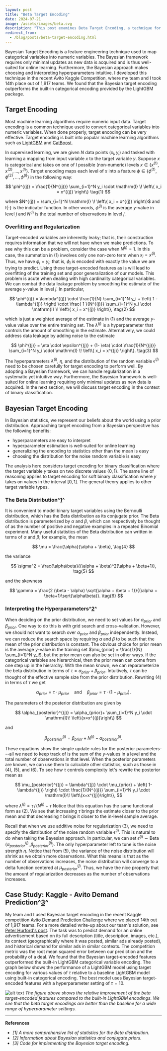 ```yaml
---
layout: post
title: "Beta Target Encoding"
date: 2024-07-21
image: /assets/images/beta.svg
description: "This post examines Beta Target Encoding, a technique for converting categorical variables to numeric features for binary classification tasks."
redirect_from:
  - /blog/posts/beta-target-encoding.html
---
```


Bayesian Target Encoding is a feature engineering technique used to map categorical variables into numeric variables. The Bayesian framework requires only minimal updates as new data is acquired and is thus well-suited for online learning. Furthermore, the Bayesian approach makes choosing and interpreting hyperparameters intuitive. I developed this technique in the recent Avito Kaggle Competition, where my team and I took 14th place out of 1,917 teams. We found that the Bayesian target encoding outperforms the built-in categorical encoding provided by the LightGBM package.

## Target Encoding

Most machine learning algorithms require numeric input data. Target encoding is a common technique used to convert categorical variables into numeric variables. When done properly, target encoding can be very effective. Target encoding is built into popular machine learning algorithms such as [LightGBM](http://lightgbm.readthedocs.io/en/latest/Features.html#optimal-split-for-categorical-features) and [CatBoost](https://tech.yandex.com/catboost/doc/dg/concepts/algorithm-main-stages_cat-to-numberic-docpage/).

In supervised learning, we are given $N$ data points $(x_i, y_i)$ and tasked with learning a mapping from input variable $x$ to the target variable $y$. Suppose $x$ is categorical and takes on one of $l$ possible (non-numeric) levels $x\in \left\{ x^{(1)}, x^{(2)}, \dots, x^{(l)} \right\}$. Target encoding maps each level of $x$ into a feature $\phi\in \left\{ \phi^{(1)}, \phi^{(2)}, \dots, \phi^{(l)} \right\}$ in the following way:

$$ \phi^{(j)} = \frac{1}{N^{(j)}} \sum_{i=1}^N y_i \cdot \mathrm{I} \! \left\{ x_i = x^{(j)} \right\} \tag{1} $$

where $N^{(j)} = \sum_{i=1}^N \mathrm{I} \! \left\{ x_i = x^{(j)} \right\}$ and $\mathrm{I}\{\cdot\}$ is the indicator function. In other words, $\phi^{(j)}$ is the average $y$-value in level $j$ and $N^{(j)}$ is the total number of observations in level $j$.

### Overfitting and Regularization

Target-encoded variables are inherently leaky; that is, their construction requires information that we will not have when we make predictions. To see why this can be a problem, consider the case when $N^{(j)} = 1$. In this case, the summation in $(1)$ involves only one non-zero term when $x_i = x^{(j)}$. Thus, we have $\phi_i = y_i$; that is, $\phi_i$ is encoded with exactly the value we are trying to predict. Using these target-encoded features as is will lead to overfitting of the training set and poor generalization of our models. This problem is acute when dealing with high cardinality categorical variables. We can combat the data leakage problem by smoothing the estimate of the average $y$-value in level $j$. In particular,

$$ \phi^{(j)} = \lambda^{(j)} \cdot \frac{1}{N} \sum_{i=1}^N y_i + \left( 1 - \lambda^{(j)} \right) \cdot \frac{ 1 }{N^{(j)}} \sum_{i=1}^N y_i \cdot \mathrm{I} \! \left\{ x_i = x^{(j)} \right\}, \tag{2} $$

which is just a weighted average of the estimate in $(1)$ and the average $y$-value value over the entire training set. The $\lambda^{(j)}$ is a hyperparameter that controls the amount of smoothing in the estimate. Alternatively, we could address data leakage by adding noise to the estimate

$$ \phi^{(j)} = \eta \cdot \epsilon^{(j)} + (1- \eta) \cdot \frac{1}{N^{(j)}} \sum_{i=1}^N y_i \cdot \mathrm{I} \! \left\{ x_i = x^{(j)} \right\}. \tag{3} $$

The hyperparameters $\lambda^{(j)}$, $\eta$, and the distribution of the random variable $\epsilon^{(j)}$ need to be chosen carefully for target encoding to perform well. By adopting a Bayesian framework, we can handle regularization in a systematic yet intuitive way. Furthermore, the Bayesian framework is well-suited for online learning requiring only minimal updates as new data is acquired. In the next section, we will discuss target encoding in the context of binary classification.

## Bayesian Target Encoding

In Bayesian statistics, we represent our beliefs about the world using a prior distribution. Approaching target encoding from a Bayesian perspective has the following benefits:

- hyperparameters are easy to interpret
- hyperparameter estimation is well-suited for online learning
- generalizing the encoding to statistics other than the mean is easy
- choosing the distribution for the noise random variable is easy

The analysis here considers target encoding for binary classification where the target variable $y$ takes on two discrete values $\{0,1\}$. The same line of reasoning applies to target encoding for soft binary classification where $y$ takes on values in the interval $[0, 1]$. The general theory applies to other target variable types.

### The Beta Distribution^[1](https://en.wikipedia.org/wiki/Beta_distribution)^

It is convenient to model binary target variables using the Bernoulli distribution, which has the Beta distribution as its conjugate prior. The Beta distribution is parameterized by $\alpha$ and $\beta$, which can respectively be thought of as the number of positive and negative examples in a repeated Binomial experiment. Many useful statistics of the Beta distribution can written in terms of $\alpha$ and $\beta$; for example, the mean

$$ \mu = \frac{\alpha}{\alpha + \beta}, \tag{4} $$

the variance

$$ \sigma^2 = \frac{\alpha\beta}{(\alpha + \beta)^2(\alpha + \beta+1)}, \tag{5} $$

and the skewness

$$ \gamma = \frac{2 (\beta - \alpha) \sqrt{\alpha + \beta + 1}}{(\alpha + \beta+1)\sqrt{\alpha\beta}}. \tag{6} $$

### Interpreting the Hyperparameters^[2](https://people.eecs.berkeley.edu/~jordan/courses/260-spring10/other-readings/chapter9.pdf)^

When deciding on the prior distribution, we need to set values for $\alpha_{prior}$ and $\beta_{prior}$. One way to do this is with grid search and cross-validation. However, we should not want to search over $\alpha_{prior}$ and $\beta_{prior}$ independently. Instead, we can reduce the search space by requiring $\alpha$ and $\beta$ to be such that the mean of the prior distribution is constant. The obvious choice for prior mean is the average $y$-value in the training set $\mu_{prior} = \frac{1}{N} \sum_{i=1}^N y_i$, but the prior mean can also be set in other ways. If the categorical variables are hierarchical, then the prior mean can come from one step up in the hierarchy. With the mean known, we can reparameterize the beta distribution in terms of $\tau = \alpha_{prior} + \beta_{prior}$. Intuitively, $\tau$ can be thought of the effective sample size from the prior distribution. Rewriting $(4)$ in terms of $\tau$ we get

$$ \alpha_{prior} = \tau \cdot \mu_{prior} \quad\text{and}\quad \beta_{prior} = \tau \cdot(1 - \mu_{prior}). $$

The parameters of the posterior distribution are given by

$$ \alpha_{posterior}^{(j)} = \alpha_{prior}+ \sum_{i=1}^N y_i \cdot \mathrm{I}\! \left\{x=x^{(j)}\right\} $$

and

$$ \beta_{posterior}^{(j)} = \beta_{prior} + N^{(j)} - \alpha_{posterior}^{(j)}. $$

These equations show the simple update rules for the posterior parameters---all we need to keep track of is the sum of the $y$-values in a level and the total number of observations in that level. When the posterior parameters are known, we can use them to calculate other statistics, such as those in $(4)$, $(5)$, and $(6)$. To see how $\tau$ controls complexity let's rewrite the posterior mean as

$$ \mu_{posterior}^{(j)} = \lambda^{(j)} \cdot \mu_{prior} + \left( 1-\lambda^{(j)} \right) \cdot \frac{1}{N^{(j)}} \sum_{i=1}^N y_i \cdot \mathrm{I}\! \left\{x=x^{(j)}\right\}, $$

where $\lambda^{(j)} = \tau \,\big/\!\left( N^{(j)}+\tau \right.$ Notice that this equation has the same functional form as $(2)$. We see that increasing $\tau$ brings the estimate closer to the prior mean and that decreasing $\tau$ brings it closer to the in-level sample average.

Recall that when we use additive noise for regularization $(3)$, we need to specify the distribution of the noise random variable $\epsilon^{(j)}$. This is natural to do when taking the Bayesian approach. In particular, we can set $\epsilon^{(j)} \sim \mathrm{Beta}\!\left(\alpha_{posterior}^{(j)}, \beta_{posterior}^{(j)} \right)$. The only hyperparameter left to tune is the noise strength $\eta$. Notice that from $(5)$, the variance of the noise distribution will shrink as we obtain more observations. What this means is that as the number of observations increases, the noise distribution will converge to a delta function centered at $\mu_{posterior}^{(j)}$. Thus, we have the nice property that the amount of regularization decreases as the number of observations increases.

## Case Study: Kaggle - Avito Demand Prediction^[3](https://www.kaggle.com/mmotoki/avito-target-encoding)^

My team and I used Bayesian target encoding in the recent Kaggle competition [Avito Demand Prediction Challenge](https://www.kaggle.com/c/avito-demand-prediction) where we placed 14th out of 1,917 teams. For a more detailed write-up about our team's solution, see [Peter Hurford's post](https://www.kaggle.com/c/avito-demand-prediction/discussion/60059). The task was to predict demand for an online advertisement based on its full description (title, description, images, etc.), its context (geographically where it was posted, similar ads already posted), and historical demand for similar ads in similar contexts. The competition metric was the root mean squared error between our prediction and the probability of a deal. We found that the Bayesian target-encoded features outperformed the built-in LightGBM categorical variable encoding. The graph below shows the performance of a LightGBM model using target encoding for various values of $\tau$ relative to a baseline LightGBM model using built-in categorical encoding. The best model uses Bayesian target-encoded features with a hyperparameter setting of $\tau=10$.

![alt text](/assets/images/bayesian-mean-target-encoding.svg "LightGBM with target encoding compared to built-in categorical variable encoding.")
*The figure above shows the relative improvement of the beta target-encoded features compared to the built-in LightGBM encodings. We see that the beta target encodings are better than the baseline for a wide range of hyperparameter settings.*

---

**References**

- *[1] A more comprehensive list of statistics for the Beta distribution.*
- *[2] Information about Bayesian statistics and conjugate priors.*
- *[3] Code for implementing the Bayesian target encoding.* 